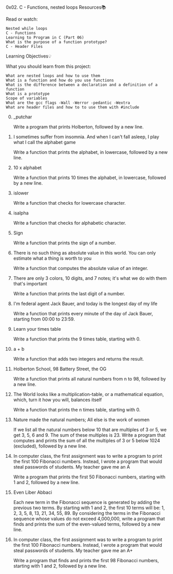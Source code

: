 0x02. C - Functions, nested loops
Resources📚

Read or watch:

    Nested while loops
    C - Functions
    Learning to Program in C (Part 06)
    What is the purpose of a function prototype?
    C - Header Files

Learning Objectives💡

What you should learn from this project:

    What are nested loops and how to use them
    What is a function and how do you use functions
    What is the difference between a declaration and a definition of a function
    What is a prototype
    Scope of variables
    What are the gcc flags -Wall -Werror -pedantic -Wextra
    What are header files and how to to use them with #include

0. _putchar

    Write a program that prints Holberton, followed by a new line.

1. I sometimes suffer from insomnia. And when I can't fall asleep, I play what I call the alphabet game

    Write a function that prints the alphabet, in lowercase, followed by a new line.

2. 10 x alphabet

    Write a function that prints 10 times the alphabet, in lowercase, followed by a new line.

3. islower

    Write a function that checks for lowercase character.

4. isalpha

    Write a function that checks for alphabetic character.

5. Sign

    Write a function that prints the sign of a number.

6. There is no such thing as absolute value in this world. You can only estimate what a thing is worth to you

    Write a function that computes the absolute value of an integer.

7. There are only 3 colors, 10 digits, and 7 notes; it's what we do with them that's important

    Write a function that prints the last digit of a number.

8. I'm federal agent Jack Bauer, and today is the longest day of my life

    Write a function that prints every minute of the day of Jack Bauer, starting from 00:00 to 23:59.

9. Learn your times table

    Write a function that prints the 9 times table, starting with 0.

10. a + b

    Write a function that adds two integers and returns the result.

11. Holberton School, 98 Battery Street, the OG

    Write a function that prints all natural numbers from n to 98, followed by a new line.

12. The World looks like a multiplication-table, or a mathematical equation, which, turn it how you will, balances itself

    Write a function that prints the n times table, starting with 0.

13. Nature made the natural numbers; All else is the work of women

    If we list all the natural numbers below 10 that are multiples of 3 or 5, we get 3, 5, 6 and 9. The sum of these multiples is 23. Write a program that computes and prints the sum of all the multiples of 3 or 5 below 1024 (excluded), followed by a new line.

14. In computer class, the first assignment was to write a program to print the first 100 Fibonacci numbers. Instead, I wrote a program that would steal passwords of students. My teacher gave me an A

    Write a program that prints the first 50 Fibonacci numbers, starting with 1 and 2, followed by a new line.

15. Even Liber Abbaci

    Each new term in the Fibonacci sequence is generated by adding the previous two terms. By starting with 1 and 2, the first 10 terms will be: 1, 2, 3, 5, 8, 13, 21, 34, 55, 89. By considering the terms in the Fibonacci sequence whose values do not exceed 4,000,000, write a program that finds and prints the sum of the even-valued terms, followed by a new line.

16. In computer class, the first assignment was to write a program to print the first 100 Fibonacci numbers. Instead, I wrote a program that would steal passwords of students. My teacher gave me an A+

    Write a program that finds and prints the first 98 Fibonacci numbers, starting with 1 and 2, followed by a new line.


